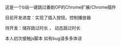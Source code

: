 这是一个b站一键跳过番剧OP的Chrome扩展/Chrome插件


目前开发进度：实现了插入按钮，控制播放器


待开发：储存跳过时长 ， 动态跳过时长


本人初次接触js脚本 如有bug请多多体谅

